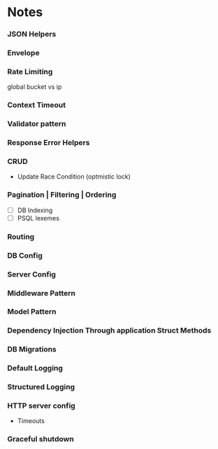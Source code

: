 # Notes


### JSON Helpers

### Envelope

### Rate Limiting
global bucket vs ip

### Context Timeout

### Validator pattern

### Response Error Helpers

### CRUD
- Update Race Condition (optmistic lock)

### Pagination | Filtering | Ordering
- [ ] DB Indexing
- [ ] PSQL lexemes

### Routing

### DB Config

### Server Config

### Middleware Pattern

### Model Pattern

### Dependency Injection Through application Struct Methods

### DB Migrations

### Default Logging

### Structured Logging

### HTTP server config
- Timeouts

### Graceful shutdown

